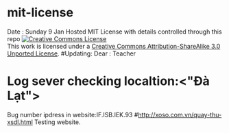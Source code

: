 # mit-license
Date : Sunday 9 Jan
Hosted MIT License with details controlled through this repo
<a rel="license" href="http://creativecommons.org/licenses/by-sa/3.0/"><img alt="Creative Commons License" style="border-width:0" src="https://i.creativecommons.org/l/by-sa/3.0/80x15.png" /></a><br />This work is licensed under a <a rel="license" href="http://creativecommons.org/licenses/by-sa/3.0/">Creative Commons Attribution-ShareAlike 3.0 Unported License</a>.
#Updating:
Dear : Teacher 
# Log sever checking localtion:<"Đà Lạt">
Bug number ipdress in website:IF.ISB.IEK.93
#http://xoso.com.vn/quay-thu-xsdl.html
Testing website.
